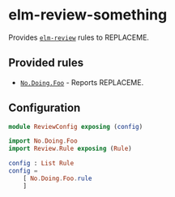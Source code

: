 # elm-review-something

Provides [`elm-review`](https://package.elm-lang.org/packages/jfmengels/elm-review/latest/) rules to REPLACEME.


## Provided rules

- [`No.Doing.Foo`](https://package.elm-lang.org/packages/some-author/elm-review-something/1.0.0/No-Doing-Foo) - Reports REPLACEME.


## Configuration

```elm
module ReviewConfig exposing (config)

import No.Doing.Foo
import Review.Rule exposing (Rule)

config : List Rule
config =
    [ No.Doing.Foo.rule
    ]
```
